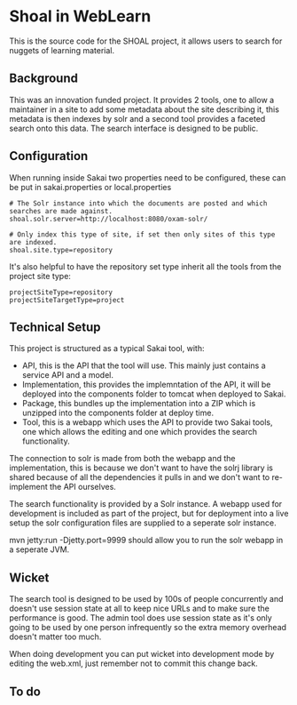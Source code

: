 Shoal in WebLearn
================

This is the source code for the SHOAL project, it allows users to search for nuggets of learning material.

Background
----------

This was an innovation funded project. It provides 2 tools, one to allow a maintainer in a site to add some metadata
about the site describing it, this metadata is then indexes by solr and a second tool provides a faceted search onto
this data. The search interface is designed to be public.

Configuration
-------------

When running inside Sakai two properties need to be configured, these can be put in sakai.properties or local.properties

```
# The Solr instance into which the documents are posted and which searches are made against.
shoal.solr.server=http://localhost:8080/oxam-solr/

# Only index this type of site, if set then only sites of this type are indexed.
shoal.site.type=repository
```

It's also helpful to have the repository set type inherit all the tools from the project site type:
```
projectSiteType=repository
projectSiteTargetType=project
```


Technical Setup
---------------

This project is structured as a typical Sakai tool, with:

- API, this is the API that the tool will use. This mainly just contains a service API and a model.
- Implementation, this provides the implemntation of the API, it will be deployed into the components folder to tomcat 
when deployed to Sakai.
- Package, this bundles up the implementation into a ZIP which is unzipped into the components folder at deploy time.
- Tool, this is a webapp which uses the API to provide two Sakai tools, one which allows the editing and one which 
provides the search functionality.

The connection to solr is made from both the webapp and the implementation, this is because we don't want to have
the solrj library is shared because of all the dependencies it pulls in and we don't want to re-implement the API 
ourselves.


The search functionality is provided by a Solr instance. A webapp used for development is included as part of the 
project, but for deployment into a live setup the solr configuration files are supplied to a seperate solr instance. 


mvn jetty:run -Djetty.port=9999 should allow you to run the solr webapp in a seperate JVM.

Wicket
-----

The search tool is designed to be used by 100s of people concurrently and doesn't use session state at all to keep nice
URLs and to make sure the performance is good. The admin tool does use session state as it's only going to be used by
one person infrequently so the extra memory overhead doesn't matter too much.

When doing development you can put wicket into development mode by editing the web.xml, just remember not to commit
this change back.

To do
-----

